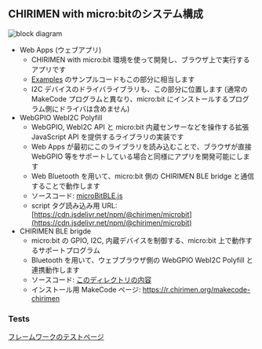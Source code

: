 ## CHIRIMEN with micro:bitのシステム構成

![block diagram](../imgs/chirimenMicrobitDiagram.png)

- Web Apps (ウェブアプリ)
   - CHIRIMEN with micro:bit 環境を使って開発し、ブラウザ上で実行するアプリです
   - [Examples](../examples/) のサンプルコードもこの部分に相当します
   - I2C デバイスのドライバライブラリも、この部分に位置します (通常の MakeCode プログラムと異なり、micro:bit にインストールするプログラム側にドライバは含めません)
- WebGPIO WebI2C Polyfill
   - WebGPIO, WebI2C API と micro:bit 内蔵センサーなどを操作する拡張 JavaScript API を提供するライブラリの実装です
   - Web Apps が最初にこのライブラリを読み込むことで、ブラウザが直接 WebGPIO 等をサポートしている場合と同様にアプリを開発可能にします
   - Web Bluetooth を用いて、micro:bit 側の CHIRIMEN BLE bridge と通信することで動作します
   - ソースコード: [microBitBLE.js](../polyfill/microBitBLE.js)
   - script タグ読み込み用 URL: [https://cdn.jsdelivr.net/npm/@chirimen/microbit](https://cdn.jsdelivr.net/npm/@chirimen/microbit)
- CHIRIMEN BLE brigde
   - micro:bit の GPIO, I2C, 内蔵デバイスを制御する、micro:bit 上で動作するサポートプログラム
   - Bluetooth を用いて、ウェブブラウザ側の WebGPIO WebI2C Polyfill と連携動作します
   - ソースコード: [このディレクトリの内容](../micro-bit)
   - インストール用 MakeCode ページ:  <a href="https://r.chirimen.org/makecode-chirimen" target="_blank">https://r.chirimen.org/makecode-chirimen</a>

### Tests

[フレームワークのテストページ](../tests/)
